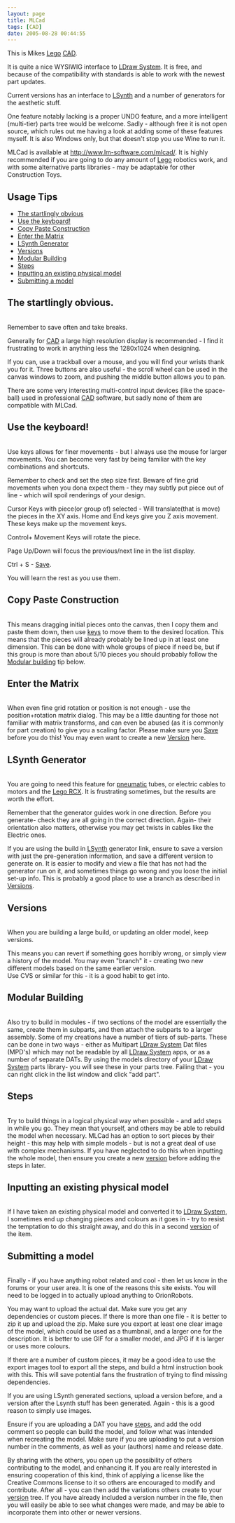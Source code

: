 ```yaml
---
layout: page
title: MLCad
tags: [CAD]
date: 2005-08-28 00:44:55
---
```

This is Mikes [Lego](/wiki/lego.html "The best known construction toy") [CAD](/wiki/cad.html "Computer Aided Design").

It is quite a nice WYSIWIG interface to [LDraw System](/wiki/ldraw_system.html "The primary system for CAD representation of Lego parts"). It is free, and because of the compatibility with standards is able to work with the newest part updates.

Current versions has an interface to [LSynth](/wiki/lsynth.html "LSynth") and a number of generators for the aesthetic stuff.

One feature notably lacking is a proper UNDO feature, and a more intelligent (multi-tier) parts tree would be welcome. Sadly - although free it is not open source, which rules out me having a look at adding some of these features myself. It is also Windows only, but that doesn't stop you use Wine to run it.

MLCad is available at <http://www.lm-software.com/mlcad/>. It is highly recommended if you are going to do any amount of [Lego](/wiki/lego.html "The best known construction toy") robotics work, and with some alternative parts libraries - may be adaptable for other Construction Toys.

## Usage Tips

</p>
<ul><li><a href="#obvious">The startlingly obvious</a>
</li><li><a href="#keys">Use the keyboard!</a>
</li><li><a href="#copypaste">Copy Paste Construction</a>
</li><li><a href="#matrix">Enter the Matrix</a>
</li><li><a href="#lsynth">LSynth Generator</a>
</li><li><a href="#versions">Versions</a>
</li><li><a href="#modular">Modular Building</a>
</li><li><a href="#steps">Steps</a>
</li><li><a href="#tron">Inputting an existing physical model</a>
</li><li><a href="#submitting">Submitting a model</a>
</li></ul><p><a id="obvious"></a>
</p>
<h2 id="The_startlingly_obvious.">The startlingly obvious.</h2>
<p>
<br/>Remember to save often and take breaks.
</p>
<p>Generally for <a href="/wiki/cad.html" title="Computer Aided Design">CAD</a> a large high resolution display is recommended - I find it frustrating to work in anything less the 1280x1024 when designing.
</p>
<p>If you can, use a trackball over a mouse, and you will find your wrists thank you for it. Three buttons are also useful - the scroll wheel can be used in the canvas windows to zoom, and pushing the middle button allows you to pan.
</p>
<p>There are some very interesting multi-control input devices (like the space-ball) used in professional <a href="/wiki/cad.html" title="Computer Aided Design">CAD</a> software, but sadly none of them are compatible with MLCad.
<br/><a id="keys"></a>
</p>
<h2 id="Use_the_keyboard_">Use the keyboard!</h2>
<p>
<br/>Use keys allows for finer movements - but I always use the mouse for larger movements. You can become very fast by being familiar with the key combinations and shortcuts.
</p>
<p>Remember to check and set the step size first. Beware of fine grid movements when you dona expect them - they may subtly put piece out of line - which will spoil renderings of your design.
</p>
<p>Cursor Keys with piece(or group of) selected - Will translate(that is move) the pieces in the XY axis. Home and End keys give you Z axis movement. These keys make up the movement keys.
</p>
<p>Control+ Movement Keys will rotate the piece.
</p>
<p>Page Up/Down will focus the previous/next line in the list display.
</p>
<p>Ctrl + S - <a href="#obvious">Save</a>.
</p>
<p>You will learn the rest as you use them.
<br/><a id="copypaste"></a>
</p>
<h2 id="Copy_Paste_Construction">Copy Paste Construction</h2>
<p>
<br/>This means dragging initial pieces onto the canvas, then I copy them and paste them down, then use <a href="#keys" rel="">keys</a> to move them to the desired location. This means that the pieces will already probably be lined up in at least one dimension. This can be done with whole groups of piece if need be, but if this group is more than about 5/10 pieces you should probably follow the <a href="#modular">Modular building</a> tip below.
</p>
<p><a id="matrix"></a>
</p>
<h2 id="Enter_the_Matrix">Enter the Matrix</h2>
<p>
<br/>When even fine grid rotation or position is not enough - use the position+rotation matrix dialog. This may be a little daunting for those not familiar with matrix transforms, and can even be abused (as it is commonly for part creation) to give you a scaling factor. Please make sure you <a href="#obvious">Save</a> before you do this! You may even want to create a new <a href="#versions">Version</a> here.
<br/><a id="lsynth"></a>
</p>
<h2 id="LSynth_Generator">LSynth Generator</h2>
<p>
<br/>You are going to need this feature for <a href="/wiki/pneumatic.html" title="Use of air to operate and power actuators">pneumatic</a> tubes, or electric cables to motors and the <a href="/wiki/rcx.html" title="The Lego RCX">Lego RCX</a>. It is frustrating sometimes, but the results are worth the effort.
</p>
<p>Remember that the generator guides work in one direction. Before you generate- check they are all going in the correct direction. Again- their orientation also matters, otherwise you may get twists in cables like the Electric ones.
</p>
<p>If you are using the build in <a href="/wiki/lsynth.html" title="LSynth">LSynth</a> generator link, ensure to save a version with just the pre-generation information, and save a different version to generate on. It is easier to modify and view a file that has not had the generator run on it, and sometimes things go wrong and you loose the initial set-up info. This is probably a good place to use a branch as described in <a href="#versions">Versions</a>.
<br/><a id="versions"></a>
</p>
<h2 id="Versions">Versions</h2>
<p>
<br/>When you are building a large build, or updating an older model, keep versions.
</p>
<p>This means you can revert if something goes horribly wrong, or simply view a history of the model. You may even "branch" it - creating two new different models based on the same earlier version.
<br/>Use CVS or similar for this - it is a good habit to get into.
<br/><a id="modular"></a>
</p>
<h2 id="Modular_Building">Modular Building</h2>
<p>
<br/>Also try to build in modules - if two sections of the model are essentially the same, create them in subparts, and then attach the subparts to a larger assembly. Some of my creations have a number of tiers of sub-parts. These can be done in two ways - either as Multipart <a href="/wiki/ldraw_system.html" title="The primary system for CAD representation of Lego parts">LDraw System</a> Dat files (MPD's) which may not be readable by all <a href="/wiki/ldraw_system.html" title="The primary system for CAD representation of Lego parts">LDraw System</a> apps, or as a number of separate DATs. By using the models directory of your <a href="/wiki/ldraw_system.html" title="The primary system for CAD representation of Lego parts">LDraw System</a> parts library- you will see these in your parts tree. Failing that - you can right click in the list window and click "add part".
<br/><a id="steps"></a>
</p>
<h2 id="Steps">Steps</h2>
<p>
<br/>Try to build things in a logical physical way when possible - and add steps in while you go. They mean that yourself, and others may be able to rebuild the model when necessary. MLCad has an option to sort pieces by their height - this may help with simple models - but is not a great deal of use with complex mechanisms. If you have neglected to do this when inputting the whole model, then ensure you create a new <a href="#versions">version</a> before adding the steps in later.
<br/><a id="tron"></a>
</p>
<h2 id="Inputting_an_existing_physical_model">Inputting an existing physical model</h2>
<p>
<br/>If I have taken an existing physical model and converted it to <a href="/wiki/ldraw_system.html" title="The primary system for CAD representation of Lego parts">LDraw System</a>, I sometimes end up changing pieces and colours as it goes in - try to resist the temptation to do this straight away, and do this in a second <a href="#versions">version</a> of the item.
<br/><a id="submitting"></a>
</p>
<h2 id="Submitting_a_model">Submitting a model</h2>
<p>
<br/>Finally - if you have anything robot related and cool - then let us know in the forums or your user area. It is one of the reasons this site exists. You will need to be logged in to actually upload anything to OrionRobots.
</p>
<p>You may want to upload the actual dat. Make sure you get any dependencies or custom pieces. If there is more than one file - it is better to zip it up and upload the zip. Make sure you export at least one clear image of the model, which could be used as a thumbnail, and a larger one for the description. It is better to use GIF for a smaller model, and JPG if it is larger or uses more colours.
</p>
<p>If there are a number of custom pieces, it may be a good idea to use the export images tool to export all the steps, and build a html instruction book with this. This will save potential fans the frustration of trying to find missing dependencies.
</p>
<p>If you are using LSynth generated sections, upload a version before, and a version after the Lsynth stuff has been generated. Again - this is a good reason to simply use images.
</p>
<p>Ensure if you are uploading a DAT you have <a href="#steps">steps</a>, and add the odd comment so people can build the model, and follow what was intended when recreating the model. Make sure if you are uploading to put a version number in the comments, as well as your (authors) name and release date.
</p>
<p>By sharing with the others, you open up the possibility of others contributing to the model, and enhancing it. If you are really interested in ensuring cooperation of this kind, think of applying a license like the Creative Commons license to it so others are encouraged to modify and contribute. After all - you can then add the variations others create to your <a href="#versions">version</a> tree. If you have already included a version number in the file, then you will easily be able to see what changes were made, and may be able to incorporate them into other or newer versions.
</p>

